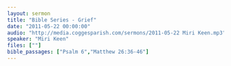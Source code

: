 ```yaml
---
layout: sermon
title: "Bible Series - Grief"
date: "2011-05-22 00:00:00"
audio: "http://media.coggesparish.com/sermons/2011-05-22 Miri Keen.mp3"
speaker: "Miri Keen"
files: [""]
bible_passages: ["Psalm 6","Matthew 26:36-46"]
---
```

